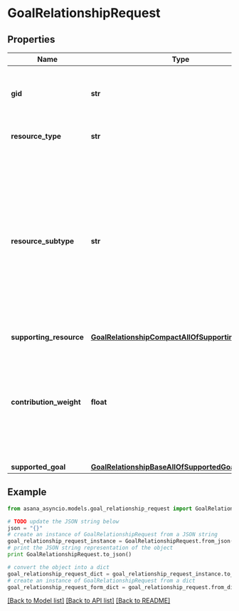 # GoalRelationshipRequest


## Properties

Name | Type | Description | Notes
------------ | ------------- | ------------- | -------------
**gid** | **str** | Globally unique identifier of the resource, as a string. | [optional] [readonly] 
**resource_type** | **str** | The base type of this resource. | [optional] [readonly] 
**resource_subtype** | **str** | The subtype of this resource. Different subtypes retain many of the same fields and behavior, but may render differently in Asana or represent resources with different semantic meaning. | [optional] [readonly] 
**supporting_resource** | [**GoalRelationshipCompactAllOfSupportingResource**](GoalRelationshipCompactAllOfSupportingResource.md) |  | [optional] 
**contribution_weight** | **float** | The weight that the supporting resource&#39;s progress contributes to the supported goal&#39;s progress. This can only be 0 or 1. | [optional] 
**supported_goal** | [**GoalRelationshipBaseAllOfSupportedGoal**](GoalRelationshipBaseAllOfSupportedGoal.md) |  | [optional] 

## Example

```python
from asana_asyncio.models.goal_relationship_request import GoalRelationshipRequest

# TODO update the JSON string below
json = "{}"
# create an instance of GoalRelationshipRequest from a JSON string
goal_relationship_request_instance = GoalRelationshipRequest.from_json(json)
# print the JSON string representation of the object
print GoalRelationshipRequest.to_json()

# convert the object into a dict
goal_relationship_request_dict = goal_relationship_request_instance.to_dict()
# create an instance of GoalRelationshipRequest from a dict
goal_relationship_request_form_dict = goal_relationship_request.from_dict(goal_relationship_request_dict)
```
[[Back to Model list]](../README.md#documentation-for-models) [[Back to API list]](../README.md#documentation-for-api-endpoints) [[Back to README]](../README.md)


